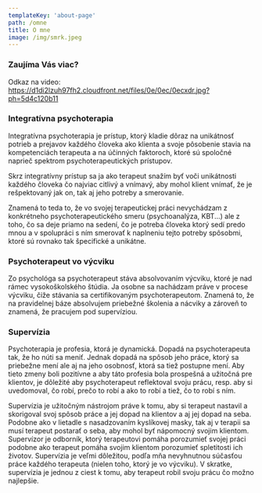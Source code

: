 ```yaml
---
templateKey: 'about-page'
path: /omne
title: O mne
image: /img/smrk.jpeg
---
```


### Zaujíma Vás viac?

Odkaz na video: https://d1di2lzuh97fh2.cloudfront.net/files/0e/0ec/0ecxdr.jpg?ph=5d4c120b11

### Integratívna psychoterapia
Integratívna psychoterapia je prístup, ktorý kladie dôraz na unikátnosť potrieb a prejavov každého človeka ako klienta a svoje pôsobenie stavia na kompetenciách terapeuta a na účinných faktoroch, ktoré sú spoločné naprieč spektrom psychoterapeutických prístupov. 

Skrz integratívny prístup sa ja ako terapeut snažím byť voči unikátnosti každého človeka čo najviac citlivý a vnímavý, aby mohol klient vnímať, že je rešpektovaný jak on, tak aj jeho potreby a smerovanie. 

Znamená to teda to, že vo svojej terapeutickej práci nevychádzam z konkrétneho psychoterapeutického smeru (psychoanalýza, KBT...) ale z toho, čo sa deje priamo na sedení, čo je potreba človeka ktorý sedí predo mnou a v spolupráci s ním smerovať k naplneniu tejto potreby spôsobmi, ktoré sú rovnako tak špecifické a unikátne. 

### Psychoterapeut vo výcviku
Zo psychológa sa psychoterapeut stáva absolvovaním výcviku, ktoré je nad rámec vysokoškolského štúdia. Ja osobne sa nachádzam práve v procese výcviku, čiže stávania sa certifikovaným psychoterapeutom. Znamená to, že na pravidelnej báze absolvujem priebežné školenia a nácviky a zároveň to znamená, že pracujem pod supervíziou. 

### Supervízia 
Psychoterapia je profesia, ktorá je dynamická. Dopadá na psychoterapeuta tak, že ho núti sa meniť. Jednak dopadá na spôsob jeho práce, ktorý sa priebežne mení ale aj na jeho osobnosť, ktorá sa tiež postupne mení. Aby tieto zmeny boli pozitívne a aby táto profesia bola prospešná a užitočná pre klientov, je dôležité aby psychoterapeut reflektoval svoju prácu, resp. aby si uvedomoval, čo robí, prečo to robí a ako to robí a tiež, čo to robí s ním.

Supervízia je užitočným nástrojom práve k tomu, aby si terapeut nastavil a skorigoval svoj spôsob práce a jej dopad na klientov a aj jej dopad na seba. Podobne ako v lietadle s nasadzovaním kyslíkovej masky, tak aj v terapii sa musí terapeut postarať o seba, aby mohol byť nápomocný svojim klientom. Supervízor je odborník, ktorý terapeutovi pomáha porozumieť svojej práci podobne ako terapeut pomáha svojim klientom porozumieť spletitosti ich životov. Supervízia je veľmi dôležitou, podľa mňa nevyhnutnou súčasťou práce každého terapeuta (nielen toho, ktorý je vo výcviku). V skratke, supervízia je jednou z ciest k tomu, aby terapeut robil svoju prácu čo možno najlepšie. 
